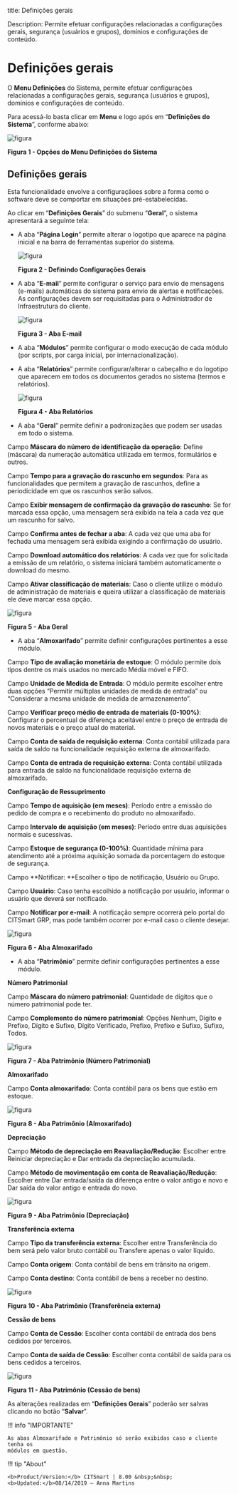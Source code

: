title: Definições gerais

Description: Permite efetuar configurações relacionadas a configurações gerais,
segurança (usuários e grupos), domínios e configurações de conteúdo.

# Definições gerais

O **Menu Definições** do Sistema, permite efetuar configurações relacionadas a
configurações gerais, segurança (usuários e grupos), domínios e configurações de
conteúdo.

Para acessá-lo basta clicar em **Menu** e logo após em “**Definições do
Sistema**”, conforme abaixo:

![figura](images/general-1.png)

**Figura 1 - Opções do Menu Definições do Sistema**

Definições gerais
-----------------

Esta funcionalidade envolve a configuraçãoes sobre a forma como o software deve
se comportar em situações pré-estabelecidas.

Ao clicar em “**Definições Gerais**” do submenu “**Geral**”, o sistema
apresentará a seguinte tela:

-   A aba “**Página Login**” permite alterar o logotipo que aparece na página
    inicial e na barra de ferramentas superior do sistema.

    ![figura](images/general-2.png)
    
    **Figura 2 - Definindo Configurações Gerais**

-   A aba “**E-mail**” permite configurar o serviço para envio de mensagens
    (e-mails) automáticas do sistema para envio de alertas e notificações. As
    configurações devem ser requisitadas para o Administrador de Infraestrutura
    do cliente.

    ![figura](images/general-3.png)
    
    **Figura 3 - Aba E-mail**

-   A aba “**Módulos**” permite configurar o modo execução de cada módulo (por
    scripts, por carga inicial, por internacionalização).

-   A aba “**Relatórios**” permite configurar/alterar o cabeçalho e do logotipo
    que aparecem em todos os documentos gerados no sistema (termos e
    relatórios).

    ![figura](images/general-4.png)
    
    **Figura 4 - Aba Relatórios**

-   A aba “**Geral**” permite definir a padronizaçães que podem ser usadas em
    todo o sistema.

   Campo **Máscara do número de identificação da operação**: Define (máscara)
   da numeração automática utilizada em termos, formulários e outros.

   Campo **Tempo para a gravação do rascunho em segundos**: Para as
   funcionalidades que permitem a gravação de rascunhos, define a periodicidade
   em que os rascunhos serão salvos.

   Campo **Exibir mensagem de confirmação da gravação do rascunho**: Se for
   marcada essa opção, uma mensagem será exibida na tela a cada vez que um
   rascunho for salvo.

   Campo **Confirma antes de fechar a aba**: A cada vez que uma aba for fechada
   uma mensagem será exibida exigindo a confirmação do usuário.

   Campo **Download automático dos relatórios**: A cada vez que for solicitada
   a emissão de um relatório, o sistema iniciará também automaticamente o
   download do mesmo.

   Campo **Ativar classificação de materiais**: Caso o cliente utilize o módulo
   de administração de materiais e queira utilizar a classificação de materiais
   ele deve marcar essa opção.

   ![figura](images/general-5.png)
    
   **Figura 5 - Aba Geral**

-   A aba “**Almoxarifado**” permite definir configurações pertinentes a esse
    módulo.

   Campo **Tipo de avaliação monetária de estoque**: O módulo permite dois
   tipos dentre os mais usados no mercado Média móvel e FIFO.

   Campo **Unidade de Medida de Entrada**: O módulo permite escolher entre duas
   opções “Permitir múltiplas unidades de medida de entrada” ou “Considerar a
   mesma unidade de medida de armazenamento”.

   Campo **Verificar preço médio de entrada de materiais (0-100%)**: Configurar
   o percentual de diferença aceitável entre o preço de entrada de novos
   materiais e o preço atual do material.

   Campo **Conta de saída de requisição externa**: Conta contábil utilizada
   para saída de saldo na funcionalidade requisição externa de almoxarifado.

   Campo **Conta de entrada de requisição externa**: Conta contábil utilizada
   para entrada de saldo na funcionalidade requisição externa de almoxarifado.

   **Configuração de Ressuprimento**

   Campo **Tempo de aquisição (em meses)**: Período entre a emissão do pedido
   de compra e o recebimento do produto no almoxarifado.

   Campo **Intervalo de aquisição (em meses)**: Período entre duas aquisições
   normais e sucessivas.

   Campo **Estoque de segurança (0-100%)**: Quantidade mínima para atendimento
   até a próxima aquisição somada da porcentagem do estoque de segurança.

   Campo **Notificar: **Escolher o tipo de notificação, Usuário ou Grupo.

   Campo **Usuário**: Caso tenha escolhido a notificação por usuário, informar
   o usuário que deverá ser notificado.

   Campo **Notificar por e-mail**: A notificação sempre ocorrerá pelo portal do
   CITSmart GRP, mas pode também ocorrer por e-mail caso o cliente desejar.

   ![figura](images/general-6.png)

   **Figura 6 - Aba Almoxarifado**

-   A aba “**Patrimônio**” permite definir configurações pertinentes a esse
    módulo.

   **Número Patrimonial**

   Campo **Máscara do número patrimonial**: Quantidade de dígitos que o número
   patrimonial pode ter.

   Campo **Complemento do número patrimonial**: Opções Nenhum, Dígito e
   Prefixo, Dígito e Sufixo, Dígito Verificado, Prefixo, Prefixo e Sufixo,
   Sufixo, Todos.

   ![figura](images/general-7.png)
    
   **Figura 7 - Aba Patrimônio (Número Patrimonial)**

   **Almoxarifado**

   Campo **Conta almoxarifado**: Conta contábil para os bens que estão em
   estoque.

   ![figura](images/general-8.png)
    
   **Figura 8 - Aba Patrimônio (Almoxarifado)**

   **Depreciação**

   Campo **Método de depreciação em Reavaliação/Redução**: Escolher entre
   Reiniciar depreciação e Dar entrada da depreciação acumulada.

   Campo **Método de movimentação em conta de Reavaliação/Redução**: Escolher
   entre Dar entrada/saída da diferença entre o valor antigo e novo e Dar saída
   do valor antigo e entrada do novo.

   ![figura](images/general-9.png)
    
   **Figura 9 - Aba Patrimônio (Depreciação)**

   **Transferência externa**

   Campo **Tipo da transferência externa**: Escolher entre Transferência do bem
   será pelo valor bruto contábil ou Transfere apenas o valor líquido.

   Campo **Conta origem**: Conta contábil de bens em trânsito na origem.

   Campo **Conta destino**: Conta contábil de bens a receber no destino.

   ![figura](images/general-10.png)
    
   **Figura 10 - Aba Patrimônio (Transferência externa)**

   **Cessão de bens**

   Campo **Conta de Cessão**: Escolher conta contábil de entrada dos bens
   cedidos por terceiros.

   Campo **Conta de saída de Cessão**: Escolher conta contábil de saída para os
   bens cedidos a terceiros.

   ![figura](images/general-11.png)
    
   **Figura 11 - Aba Patrimônio (Cessão de bens)**

As alterações realizadas em “**Definições Gerais**” poderão ser salvas clicando
no botão “**Salvar**”.

!!! info "IMPORTANTE"

    As abas Almoxarifado e Patrimônio só serão exibidas caso o cliente tenha os
    módulos em questão.


!!! tip "About"

    <b>Product/Version:</b> CITSmart | 8.00 &nbsp;&nbsp;
    <b>Updated:</b>08/14/2019 – Anna Martins
